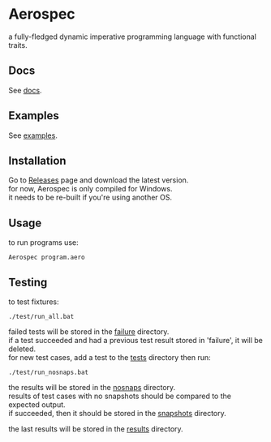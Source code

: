 # Aerospec

a fully-fledged dynamic imperative programming language with functional traits.  

## Docs
See [docs](docs/).

## Examples
See [examples](examples/).

## Installation
Go to [Releases](https://github.com/billc0sta/Aerospec/releases/) page and download the latest version.   
for now, Aerospec is only compiled for Windows.  
it needs to be re-built if you're using another OS.

## Usage
to run programs use: 
```
Aerospec program.aero
```

## Testing
to test fixtures:
```
./test/run_all.bat
```
failed tests will be stored in the [failure](test/failure) directory.   
if a test succeeded and had a previous test result stored in 'failure', it will be deleted.   
for new test cases, add a test to the [tests](test/tests) directory then run:
```
./test/run_nosnaps.bat
```
the results will be stored in the [nosnaps](test/nosnaps) directory.   
results of test cases with no snapshots should be compared to the expected output.  
if succeeded, then it should be stored in the [snapshots](test/snapshots) directory.  

the last results will be stored in the [results](test/results) directory.